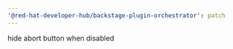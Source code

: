 ```yaml
---
'@red-hat-developer-hub/backstage-plugin-orchestrator': patch
---
```


hide abort button when disabled
